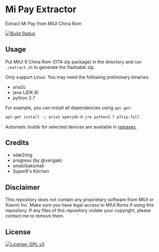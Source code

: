 # Mi Pay Extractor
Extract Mi Pay from MIUI China Rom

[![Build Status](https://travis-ci.org/linusyang92/mipay-extract.svg?branch=master)](https://travis-ci.org/linusyang92/mipay-extract)

## Usage
Put MIUI 9 China Rom (OTA zip package) in the directory and run `./extract.sh` to generate the flashable zip.

Only support Linux. You may need the following preliminary binaries:

* aria2c
* java (JDK 8)
* python 2.7

For example, you can install all dependencies using `apt-get`:

```bash
apt-get install -y aria2 openjdk-8-jre python2.7 p7zip-full
```

Automatic builds for selected devices are available in [releases](https://github.com/linusyang92/mipay-extract/releases).

## Credits

* sdat2img
* progress (by @verigak)
* smali/baksmali
* SuperR's Kitchen

## Disclaimer
This repository does not contain any proprietary software from MIUI or Xiaomi Inc. Make sure you have legal access to MIUI Roms if using this repository. If any files of this repository violate your copyright, please contact me to remove them.

## License
[![License: GPL v3](https://img.shields.io/badge/License-GPL%20v3-blue.svg)](https://www.gnu.org/licenses/gpl-3.0)
